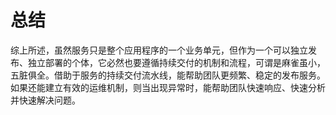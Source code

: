 # 总结

综上所述，虽然服务只是整个应用程序的一个业务单元，但作为一个可以独立发布、独立部署的个体，它必然也要遵循持续交付的机制和流程，可谓是麻雀虽小，五脏俱全。借助于服务的持续交付流水线，能帮助团队更频繁、稳定的发布服务。如果还能建立有效的运维机制，则当出现异常时，能帮助团队快速响应、快速分析并快速解决问题。
